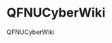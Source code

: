 # QFNUCyberWiki

QFNUCyberWiki

<style>
.tip {
  padding: 1rem;
  margin: 1rem 0;
  border-left: 5px solid #42b983;
  background-color: #98fb98;
}
.tip-title {
  font-weight: bold;
  margin-bottom: 0.5rem;
}
  .info {
  padding: 1rem;
  margin: 1rem 0;
  border-left: 5px solid #3498db; 
  background-color: #e8f4f8; 
}
.info-title {
  font-weight: bold;
  margin-bottom: 0.5rem;
}
.warning {
  padding: 1rem;
  margin: 1rem 0;
  border-left: 5px solid #e67e22; 
  background-color: #fdf2e9; 
}
.warning-title {
  font-weight: bold;
  margin-bottom: 0.5rem;
}
<style>
  # **报账修炼手册：从入门到精通的终极指南:100:**

## **:point_down:引言：报账，一场修行**:point_down:

<div class="tip">
  <p class="tip-title"></p>
  <p>报账是一门艺术，更是场修行。无论是初入校园的小白，还是久经沙场的老手，报账的路上总有无数“坑”等着你去填。别担心，这本《报账修炼手册》将带你从入门到精通，轻松应对各种报账难题，让你从“报账小白”蜕变为“报账大神”！</p>
</div>


---

## **一、初入江湖——报账基础知识**:tada:

### **1.1 什么是报账？**​ ​ :thinking::thinking:

<div class="info">
  <p class="info-title"></p>
  <p>报账，简单来说，就是把你的花费“合法化”的过程。无论是采买物资、打印资料，还是定制横幅海报易拉宝，只要是为学院工作产生的费用，在经过老师同意后，都可以通过报账来“报销”。</p>
</div>


### **1.2 报账的“三大法宝”**:kissing_closed_eyes:

- **发票**:arrow_right:商家开具的合法凭证，证明交易的金额和内容。 

- **收据**:arrow_right:商家或服务提供方出具的收款证明，通常用于小额交易。

- **报账单**:arrow_right:用于申请报销的表格，需填写费用明细、项目信息等。 

  ![](C:\Users\yunbo\AppData\Roaming\Typora\typora-user-images\image-20250319213823852.png)

  ![](C:\Users\yunbo\AppData\Roaming\Typora\typora-user-images\image-20250319213932427.png)

### **:warning:1.3 发票的“江湖规矩”**

<div class="info">
  <p class="info-title">网购：常见使用“电子发票”，将具体发票信息发送给商家，后续商家将电子版发票发送给你，自行打印留存。 
线下店：常见使用收据，要求写清店铺名称、地址、联系方式、购买具体内容、交易时间、商家盖章或签字。 
定额发票：发票面额固定，数量多面积小，易丢失。在收取时注意整理收纳，推荐将其粘贴至一张A4纸上或使用订书机钉在一起。 </p>
  <p></p>
</div>


**总结**：**标题要对**、**金额要准**、**日期要新!!:trophy:**

---

## **:airplane:二、进阶修炼——报账流程详解**:airplane:



### **2.1 :facepunch:填写报账单：细节决定成败**:facepunch:


- :one:**项目名称**:heavy_minus_sign:填写时要精准真实具体，不能含糊其辞。 

- :two:**费用明细**:heavy_minus_sign:每一笔花费都要详细列出数量及价格，条理清楚。 

- :three:**附件清单**:heavy_minus_sign:发票、收据、购买记录等附件要齐全，缺一不可。 

  ![image-20250319213959319](C:\Users\yunbo\AppData\Roaming\Typora\typora-user-images\image-20250319213959319.png)

### **2.2 :arrow_backward:审批流程：耐心是美德**:arrow_forward:

> **老师签字**：获得老师的许可是成功的第一步，态度要诚恳，语气要温柔。 

> **财务审核**：最终的通关文牒，材料要齐全，格式要规范。 

<div class="tip">
  <p class="tip-title">温馨提示:当老师们对报账单提出疑问或指点时，应耐心说明并积极改正！</p>
  <p></p>
</div>


### **:exclamation::exclamation:2.3 常见“坑”与避坑指南**:exclamation::exclamation:

<div class="info">
  <p class="info-title">发票丢失：发票丢了怎么办？别慌，及时联系商家补开，或者开具相关证明。 
金额不符：发票金额与实际花费不符？赶紧找商家调整，或者写情况说明。 
审批拖延：审批流程缓慢？提前准备材料，主动跟进进度，避免“卡壳”。 </p>
  <p></p>
</div>


---

## **三、高手进阶——提前规划，未雨绸缪**:triangular_flag_on_post::triangular_flag_on_post:

<div class="warning">
  <p class="warning-title">预算先行：在花钱之前，先了解学院的预算政策，避免超支。 
分类整理：发票、收据、购买记录等材料要分类整理，方便随时取用。 
购买技巧：“货比三家”选择经济实惠的商品；在与商家交谈时可适当进行砍价，以保证经费充足。  </p>
  <p></p>
</div>


---

## **四、终极修炼——报账心态与哲学**:door:

### **4.1 报账是一场修行**:bike::bike:

<div class="tip">
  <p class="tip-title">报账不仅仅是填写表格、整理材料，更是一场心态的修炼。耐心、细心、恒心，缺一不可。</p>
  <p></p>
</div>


### **4.2 报账的“禅意”**:open_hands:

<div class="info">
  <p class="info-title">放下执念：报账过程中难免会遇到挫折，放下执念，保持平常心，水到渠成。 
随缘而行：审批流程有时快有时慢，随缘而行，不必过于焦虑。 
感恩之心：感谢每一位帮助你完成报账的人，他们的支持是你成功的助力。 </p>
  <p></p>
</div>


### **4.3 报账的“终极目标”**:muscle::muscle:

<div class="warning">
  <p class="warning-title">报账的终极目标不仅仅是拿到钱，更是通过这个过程，提升自己的规划能力、沟通能力和应变能力。每一次报账，都是一次成长的机会。</p>
  <p></p>
</div>


---

## :sunglasses:**结语：报账大神的诞生**:sunglasses:

<div class="info">
  <p class="info-title"></p>
  <p>通过这本《报账修炼手册》，你已经从“报账小白”成长为“报账大神”。无论是初入江湖的新手，还是久经沙场的老手，报账的路上总有新的挑战等着你去征服。记住，报账不仅仅是一项任务，更是一场修行。愿你在报账的道路上，越走越顺，越走越远！</p>
</div>


<div class="warning">
  <p class="warning-title">温馨提示：报账有风险，操作需谨慎。祝各位在报账江湖中，早日修成正果！</p>
  <p></p>
</div>



